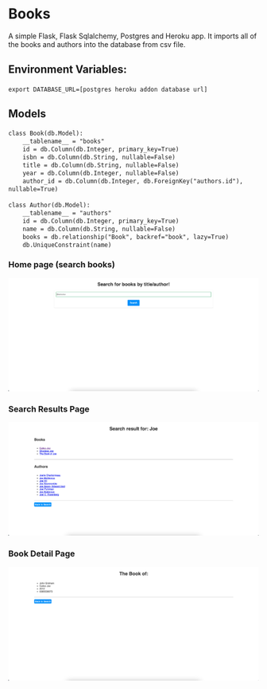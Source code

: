 # Books

A simple Flask, Flask Sqlalchemy, Postgres and Heroku app.
It imports all of the books and authors into the database from csv file.

## Environment Variables:

`export DATABASE_URL=[postgres heroku addon database url]`

## Models

```
class Book(db.Model):
    __tablename__ = "books"
    id = db.Column(db.Integer, primary_key=True)
    isbn = db.Column(db.String, nullable=False)
    title = db.Column(db.String, nullable=False)
    year = db.Column(db.Integer, nullable=False)
    author_id = db.Column(db.Integer, db.ForeignKey("authors.id"), nullable=True)

class Author(db.Model):
    __tablename__ = "authors"
    id = db.Column(db.Integer, primary_key=True)
    name = db.Column(db.String, nullable=False)
    books = db.relationship("Book", backref="book", lazy=True)
    db.UniqueConstraint(name)
```

### Home page (search books)

![Home Page](images/search.png)

### Search Results Page

![Search Results Page](images/search_results.png)

### Book Detail Page

![Book Detail Page](images/book_detail.png)
